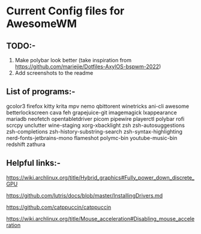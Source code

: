 # Current Config files for AwesomeWM

## TODO:-
1) Make polybar look better (take inspiration from https://github.com/mariejie/Dotfiles-AxylOS-bspwm-2022)
2) Add screenshots to the readme

## List of programs:-

gcolor3 firefox kitty krita mpv nemo qbittorent winetricks ani-cli awesome betterlockscreen cava feh grapejuice-git imagemagick lxappearance mariadb neofetch opentabletdriver picom pipewire playerctl polybar rofi scrcpy unclutter wine-staging xorg-xbacklight zsh zsh-autosuggestions zsh-completions zsh-history-substring-search zsh-syntax-highlighting nerd-fonts-jetbrains-mono flameshot polymc-bin youtube-music-bin redshift zathura

## Helpful links:-

https://wiki.archlinux.org/title/Hybrid_graphics#Fully_power_down_discrete_GPU

https://github.com/lutris/docs/blob/master/InstallingDrivers.md

https://github.com/catppuccin/catppuccin

https://wiki.archlinux.org/title/Mouse_acceleration#Disabling_mouse_acceleration
